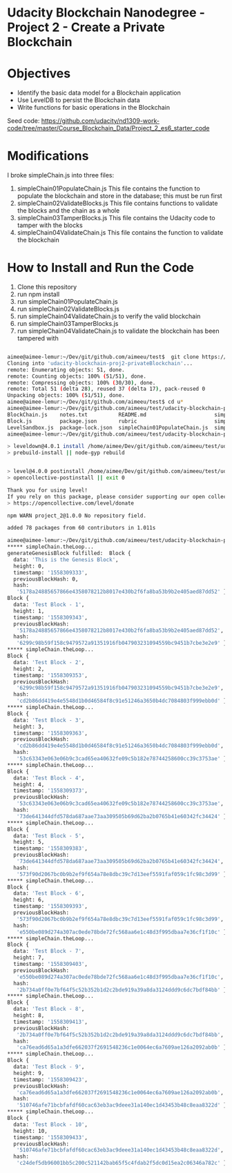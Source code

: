 # Udacity Blockchain Nanodegree - Project 2 - Create a Private Blockchain

# Objectives


- Identify the basic data model for a Blockchain application
- Use LevelDB to persist the Blockchain data
- Write functions for basic operations in the Blockchain

Seed code: https://github.com/udacity/nd1309-work-code/tree/master/Course_Blockchain_Data/Project_2_es6_starter_code

# Modifications

I broke simpleChain.js into three files:

1. simpleChain01PopulateChain.js    This file contains the function to populate the blockchain and store in the database; this must be run first
2. simpleChain02ValidateBlocks.js  This file contains functions to validate the blocks and the chain as a whole
3. simpleChain03TamperBlocks.js  This file contains the Udacity code to tamper with the blocks
4. simpleChain04ValidateChain.js This file contains the function to validate the blockchain

# How to Install and Run the Code

1. Clone this repository
2. run npm install
3. run simpleChain01PopulateChain.js 
4. run simpleChain02ValidateBlocks.js 
5. run simpleChain04ValidateChain.js to verify the valid blockchain
6. run simpleChain03TamperBlocks.js
7. run simpleChain04ValidateChain.js  to validate the blockchain has been tampered with



```bash

aimee@aimee-lemur:~/Dev/git/github.com/aimeeu/test$  git clone https://github.com/aimeeu/udacity-blockchain-proj2-privateBlockchain.git
Cloning into 'udacity-blockchain-proj2-privateBlockchain'...
remote: Enumerating objects: 51, done.
remote: Counting objects: 100% (51/51), done.
remote: Compressing objects: 100% (30/30), done.
remote: Total 51 (delta 28), reused 37 (delta 17), pack-reused 0
Unpacking objects: 100% (51/51), done.
aimee@aimee-lemur:~/Dev/git/github.com/aimeeu/test$ cd u*
aimee@aimee-lemur:~/Dev/git/github.com/aimeeu/test/udacity-blockchain-proj2-privateBlockchain$ ls
BlockChain.js    notes.txt          README.md                      simpleChain02ValidateBlocks.js  utils.js
Block.js         package.json       rubric                         simpleChain03TamperBlocks.js
LevelSandbox.js  package-lock.json  simpleChain01PopulateChain.js  simpleChain04ValidateChain.js
aimee@aimee-lemur:~/Dev/git/github.com/aimeeu/test/udacity-blockchain-proj2-privateBlockchain$ npm install

> leveldown@4.0.1 install /home/aimee/Dev/git/github.com/aimeeu/test/udacity-blockchain-proj2-privateBlockchain/node_modules/leveldown
> prebuild-install || node-gyp rebuild


> level@4.0.0 postinstall /home/aimee/Dev/git/github.com/aimeeu/test/udacity-blockchain-proj2-privateBlockchain/node_modules/level
> opencollective-postinstall || exit 0

Thank you for using level!
If you rely on this package, please consider supporting our open collective:
> https://opencollective.com/level/donate

npm WARN project_2@1.0.0 No repository field.

added 78 packages from 60 contributors in 1.011s

aimee@aimee-lemur:~/Dev/git/github.com/aimeeu/test/udacity-blockchain-proj2-privateBlockchain$ node simpleChain01PopulateChain.js
***** simpleChain.theLoop...
generateGenesisBlock fulfilled:  Block {
  data: 'This is the Genesis Block',
  height: 0,
  timestamp: '1558309333',
  previousBlockHash: 0,
  hash:
   '5178a24885657866e4358078212b8017e430b2f6fa8ba53b9b2e405aed87dd52' }
Block {
  data: 'Test Block - 1',
  height: 1,
  timestamp: '1558309343',
  previousBlockHash:
   '5178a24885657866e4358078212b8017e430b2f6fa8ba53b9b2e405aed87dd52',
  hash:
   '6299c98b59f158c9479572a91351916fb047903231094559bc9451b7cbe3e2e9' }
***** simpleChain.theLoop...
Block {
  data: 'Test Block - 2',
  height: 2,
  timestamp: '1558309353',
  previousBlockHash:
   '6299c98b59f158c9479572a91351916fb047903231094559bc9451b7cbe3e2e9',
  hash:
   'cd2b86dd419e4e5548d1b0d46584f8c91e51246a3650b4dc7084803f999ebb0d' }
***** simpleChain.theLoop...
Block {
  data: 'Test Block - 3',
  height: 3,
  timestamp: '1558309363',
  previousBlockHash:
   'cd2b86dd419e4e5548d1b0d46584f8c91e51246a3650b4dc7084803f999ebb0d',
  hash:
   '53c63343e063e06b9c3cad65ea40632fe09c5b182e78744258600cc39c3753ae' }
***** simpleChain.theLoop...
Block {
  data: 'Test Block - 4',
  height: 4,
  timestamp: '1558309373',
  previousBlockHash:
   '53c63343e063e06b9c3cad65ea40632fe09c5b182e78744258600cc39c3753ae',
  hash:
   '73de641344dfd578da687aae73aa309505b69d62ba2b0765b41e60342fc34424' }
***** simpleChain.theLoop...
Block {
  data: 'Test Block - 5',
  height: 5,
  timestamp: '1558309383',
  previousBlockHash:
   '73de641344dfd578da687aae73aa309505b69d62ba2b0765b41e60342fc34424',
  hash:
   '573f90d2067bc0b9b2ef9f654a78e8dbc39c7d13eef5591faf059c1fc98c3d99' }
***** simpleChain.theLoop...
Block {
  data: 'Test Block - 6',
  height: 6,
  timestamp: '1558309393',
  previousBlockHash:
   '573f90d2067bc0b9b2ef9f654a78e8dbc39c7d13eef5591faf059c1fc98c3d99',
  hash:
   'e550be089d274a307ac0ede78bde72fc568aa6e1c48d3f995dbaa7e36cf1f10c' }
***** simpleChain.theLoop...
Block {
  data: 'Test Block - 7',
  height: 7,
  timestamp: '1558309403',
  previousBlockHash:
   'e550be089d274a307ac0ede78bde72fc568aa6e1c48d3f995dbaa7e36cf1f10c',
  hash:
   '2b734a0ff0e7bf64f5c52b352b1d2c2bde919a39a8da3124ddd9c6dc7bdf84bb' }
***** simpleChain.theLoop...
Block {
  data: 'Test Block - 8',
  height: 8,
  timestamp: '1558309413',
  previousBlockHash:
   '2b734a0ff0e7bf64f5c52b352b1d2c2bde919a39a8da3124ddd9c6dc7bdf84bb',
  hash:
   'ca76ead6d65a1a3dfe662037f2691548236c1e0064ec6a7609ae126a2092ab0b' }
***** simpleChain.theLoop...
Block {
  data: 'Test Block - 9',
  height: 9,
  timestamp: '1558309423',
  previousBlockHash:
   'ca76ead6d65a1a3dfe662037f2691548236c1e0064ec6a7609ae126a2092ab0b',
  hash:
   '510746afe71bcbfafdf60cac63eb3ac9deee31a140ec1d43453b48c8eaa8322d' }
***** simpleChain.theLoop...
Block {
  data: 'Test Block - 10',
  height: 10,
  timestamp: '1558309433',
  previousBlockHash:
   '510746afe71bcbfafdf60cac63eb3ac9deee31a140ec1d43453b48c8eaa8322d',
  hash:
   'c24def5db96001bb5c200c521142bab65f5c4fdab2f5dc0d15ea2c06346a782c' }



```